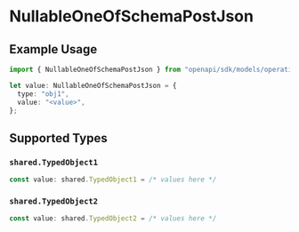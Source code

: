 # NullableOneOfSchemaPostJson

## Example Usage

```typescript
import { NullableOneOfSchemaPostJson } from "openapi/sdk/models/operations";

let value: NullableOneOfSchemaPostJson = {
  type: "obj1",
  value: "<value>",
};
```

## Supported Types

### `shared.TypedObject1`

```typescript
const value: shared.TypedObject1 = /* values here */
```

### `shared.TypedObject2`

```typescript
const value: shared.TypedObject2 = /* values here */
```

